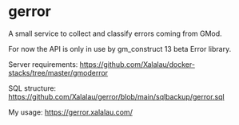 # gerror

A small service to collect and classify errors coming from GMod.

For now the API is only in use by gm_construct 13 beta Error library.

Server requirements: https://github.com/Xalalau/docker-stacks/tree/master/gmoderror

SQL structure: https://github.com/Xalalau/gerror/blob/main/sqlbackup/gerror.sql

My usage: https://gerror.xalalau.com/